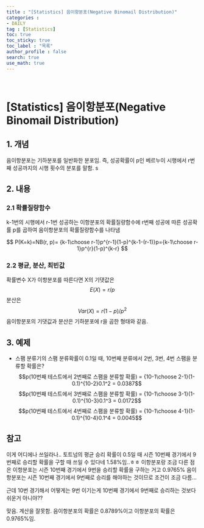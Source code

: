 ```yaml
---
title : "[Statistics] 음이항분포(Negative Binomail Distribution)"
categories :
- DAILY
tag : [Statistics]
toc: true
toc_sticky: true
toc_label : "목록"
author_profile : false
search: true
use_math: true
---
```

<br/>

# [Statistics] 음이항분포(Negative Binomail Distribution)


## 1. 개념
음이항분포는 기하분포를 일반화한 분포임. 즉, 성공확률이 p인 베르누이 시행에서 r번째 성공까지의 시행 횟수의 분포를 말함. s

## 2. 내용
### 2.1 확률질량함수
k-1번의 시행에서 r-1번 성공하는 이항분포의 확률질량함수에 r번째 성공에 따른 성공확률 p를 곱하여 음이항분포의 확률질량함수를 나타냄

$$ P(K=k)=NB(r, p)= {k-1\choose r-1}p^{r-1}(1-p)^{k-1-(r-1)}p={k-1\choose r-1}p^{r}(1-p)^{k-r} $$


### 2.2 평균, 분산, 최빈값
확률변수 X가 이항분포를 따른다면 X의 기댓값은
$$E(X)=r/p$$
분산은 
$$Var(X)=r(1-p)/p^2$$
음이항분포의 기댓값과 분산은 기하분포에 r을 곱한 형태와 같음.
## 3. 예제
- 스팸 분류기의 스팸 분류확률이 0.1일 때, 10번째 분류에서 2번, 3번, 4번 스팸을 분류할 확률은?
  $$p(10번째 테스트에서 2번째로 스팸을 분류할 확률) = {10-1\choose 2-1}(1-0.1)^{10-2}0.1^2 = 0.0387$$
  $$p(10번째 테스트에서 3번째로 스팸을 분류할 확률) = {10-1\choose 3-1}(1-0.1)^{10-3}0.1^3 = 0.0172$$
  $$p(10번째 테스트에서 4번째로 스팸을 분류할 확률) = {10-1\choose 4-1}(1-0.1)^{10-4}0.1^4 = 0.0045$$
## 참고
이게 어디에나 쓰일라나.. 토트넘의 평균 승리 확률이 0.5일 때 시즌 10번째 경기에서 9번째로 승리할 확률을 구할 때 쓰일 수 있다네 1.58%임..ㅎㅎ 이항분포랑 조금 다른 점은 이항분포는 시즌 10번째 경기에서 9번을 승리할 확률을 구하는 거고 0.9765% 음이항분포는 시즌 10번째 경기에서 9번째로 승리를 해야하는 것이므로 조건이 조금 다름... 

근데 10번 경기해서 어떻게는 9번 이기는게 10번째 경기에서 9번째로 승리하는 것보다 쉬운거 아니야?? 

맞음. 계산을 잘못함. 음이항분포의 확률은 0.8789%이고 이항분포의 확률은 0.9765%임. 




  